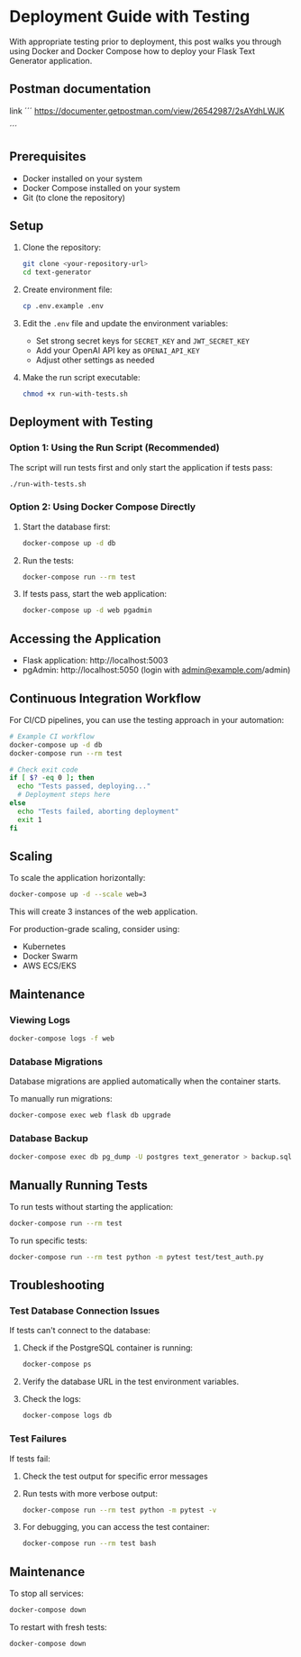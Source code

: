 # Deployment Guide with Testing

With appropriate testing prior to deployment, this post walks you through using Docker and Docker Compose how to deploy your Flask Text Generator application.

## Postman documentation

link 
´´´
https://documenter.getpostman.com/view/26542987/2sAYdhLWJK


´´´

## Prerequisites

- Docker installed on your system
- Docker Compose installed on your system
- Git (to clone the repository)




## Setup

1. Clone the repository:
   ```bash
   git clone <your-repository-url>
   cd text-generator
   ```

2. Create environment file:
   ```bash
   cp .env.example .env
   ```

3. Edit the `.env` file and update the environment variables:
   - Set strong secret keys for `SECRET_KEY` and `JWT_SECRET_KEY`
   - Add your OpenAI API key as `OPENAI_API_KEY`
   - Adjust other settings as needed

4. Make the run script executable:
   ```bash
   chmod +x run-with-tests.sh
   ```

## Deployment with Testing

### Option 1: Using the Run Script (Recommended)

The script will run tests first and only start the application if tests pass:

```bash
./run-with-tests.sh
```

### Option 2: Using Docker Compose Directly

1. Start the database first:
   ```bash
   docker-compose up -d db
   ```

2. Run the tests:
   ```bash
   docker-compose run --rm test
   ```

3. If tests pass, start the web application:
   ```bash
   docker-compose up -d web pgadmin
   ```

## Accessing the Application

- Flask application: http://localhost:5003
- pgAdmin: http://localhost:5050 (login with admin@example.com/admin)

## Continuous Integration Workflow

For CI/CD pipelines, you can use the testing approach in your automation:

```bash
# Example CI workflow
docker-compose up -d db
docker-compose run --rm test

# Check exit code
if [ $? -eq 0 ]; then
  echo "Tests passed, deploying..."
  # Deployment steps here
else
  echo "Tests failed, aborting deployment"
  exit 1
fi
```


## Scaling

To scale the application horizontally:

```bash
docker-compose up -d --scale web=3
```

This will create 3 instances of the web application.

For production-grade scaling, consider using:
- Kubernetes
- Docker Swarm
- AWS ECS/EKS

## Maintenance

### Viewing Logs

```bash
docker-compose logs -f web
```

### Database Migrations

Database migrations are applied automatically when the container starts.

To manually run migrations:

```bash
docker-compose exec web flask db upgrade
```

### Database Backup

```bash
docker-compose exec db pg_dump -U postgres text_generator > backup.sql
```

## Manually Running Tests

To run tests without starting the application:

```bash
docker-compose run --rm test
```

To run specific tests:

```bash
docker-compose run --rm test python -m pytest test/test_auth.py
```

## Troubleshooting

### Test Database Connection Issues

If tests can't connect to the database:

1. Check if the PostgreSQL container is running:
   ```bash
   docker-compose ps
   ```

2. Verify the database URL in the test environment variables.

3. Check the logs:
   ```bash
   docker-compose logs db
   ```

### Test Failures

If tests fail:

1. Check the test output for specific error messages

2. Run tests with more verbose output:
   ```bash
   docker-compose run --rm test python -m pytest -v
   ```

3. For debugging, you can access the test container:
   ```bash
   docker-compose run --rm test bash
   ```

## Maintenance

To stop all services:

```bash
docker-compose down
```

To restart with fresh tests:

```bash
docker-compose down


```